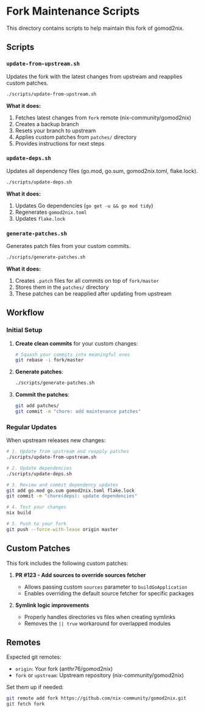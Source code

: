 # Fork Maintenance Scripts

This directory contains scripts to help maintain this fork of gomod2nix.

## Scripts

### `update-from-upstream.sh`
Updates the fork with the latest changes from upstream and reapplies custom patches.

```bash
./scripts/update-from-upstream.sh
```

**What it does:**
1. Fetches latest changes from `fork` remote (nix-community/gomod2nix)
2. Creates a backup branch
3. Resets your branch to upstream
4. Applies custom patches from `patches/` directory
5. Provides instructions for next steps

### `update-deps.sh`
Updates all dependency files (go.mod, go.sum, gomod2nix.toml, flake.lock).

```bash
./scripts/update-deps.sh
```

**What it does:**
1. Updates Go dependencies (`go get -u && go mod tidy`)
2. Regenerates `gomod2nix.toml`
3. Updates `flake.lock`

### `generate-patches.sh`
Generates patch files from your custom commits.

```bash
./scripts/generate-patches.sh
```

**What it does:**
1. Creates `.patch` files for all commits on top of `fork/master`
2. Stores them in the `patches/` directory
3. These patches can be reapplied after updating from upstream

## Workflow

### Initial Setup

1. **Create clean commits** for your custom changes:
   ```bash
   # Squash your commits into meaningful ones
   git rebase -i fork/master
   ```

2. **Generate patches**:
   ```bash
   ./scripts/generate-patches.sh
   ```

3. **Commit the patches**:
   ```bash
   git add patches/
   git commit -m "chore: add maintenance patches"
   ```

### Regular Updates

When upstream releases new changes:

```bash
# 1. Update from upstream and reapply patches
./scripts/update-from-upstream.sh

# 2. Update dependencies
./scripts/update-deps.sh

# 3. Review and commit dependency updates
git add go.mod go.sum gomod2nix.toml flake.lock
git commit -m "chore(deps): update dependencies"

# 4. Test your changes
nix build

# 5. Push to your fork
git push --force-with-lease origin master
```

## Custom Patches

This fork includes the following custom patches:

1. **PR #123 - Add sources to override sources fetcher**
   - Allows passing custom `sources` parameter to `buildGoApplication`
   - Enables overriding the default source fetcher for specific packages

2. **Symlink logic improvements**
   - Properly handles directories vs files when creating symlinks
   - Removes the `|| true` workaround for overlapped modules

## Remotes

Expected git remotes:
- `origin`: Your fork (anthr76/gomod2nix)
- `fork` or `upstream`: Upstream repository (nix-community/gomod2nix)

Set them up if needed:
```bash
git remote add fork https://github.com/nix-community/gomod2nix.git
git fetch fork
```
